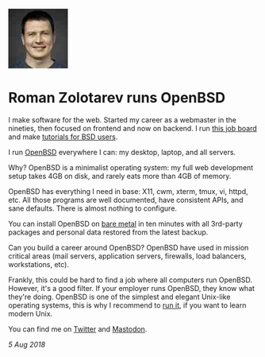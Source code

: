 <p><a href="/" alt="avatar" title="home page"><img src="romanzolotarev.jpeg" class="avatar"></a></p>

# Roman Zolotarev runs OpenBSD

I make software for the web. Started my career as a webmaster in
the nineties, then focused on frontend and now on backend. I run
[this job board](https://bsdjobs.com) and make [tutorials for BSD
users](https://www.romanzolotarev.com).

I run [OpenBSD](https://www.openbsd.org/) everywhere I can: my
desktop, laptop, and all servers.

Why? OpenBSD is a minimalist operating system: my full web development
setup takes 4GB on disk, and rarely eats more than 4GB of memory.

OpenBSD has everything I need in base: X11, cwm, xterm, tmux, vi,
httpd, etc. All those programs are well documented, have consistent
APIs, and sane defaults. There is almost nothing to configure.

You can install OpenBSD on [bare
metal](https://www.romanzolotarev.com/openbsd/hardware.html) in ten
minutes with all 3rd-party packages and personal data restored from
the latest backup.

Can you build a career around OpenBSD? OpenBSD have used in mission
critical areas (mail servers, application servers, firewalls, load
balancers, workstations, etc).

Frankly, this could be hard to find a job where all computers run
OpenBSD. However, it's a good filter. If your employer runs OpenBSD,
they know what they're doing. OpenBSD is one of the simplest and
elegant Unix-like operating systems, this is why I recommend to
[run it](https://www.romanzolotarev.com/openbsd/), if you want to
learn modern Unix.

You can find me on [Twitter](https://twitter.com/romanzolotarev)
and [Mastodon](https://bsd.network/@romanzolotarev).

_5 Aug 2018_

